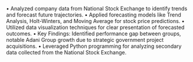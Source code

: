 •	Analyzed company data from National Stock Exchange to identify trends and forecast future trajectories. 
•	Applied forecasting models like Trend Analysis, Holt-Winters, and Moving Average for stock price predictions. 
•	Utilized data visualization techniques for clear presentation of forecasted outcomes. 
•	Key Findings: Identified performance gap between groups, notable Adani Group growth due to strategic government project acquisitions. 
•	Leveraged Python programming for analyzing secondary data collected from the National Stock Exchange.
